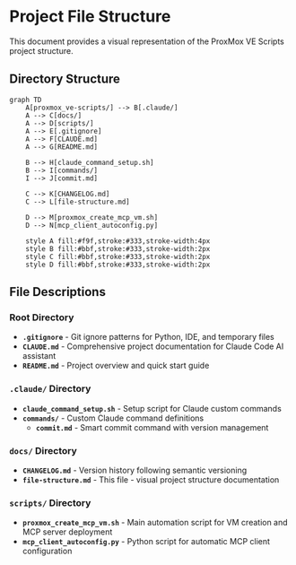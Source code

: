 # Project File Structure

This document provides a visual representation of the ProxMox VE Scripts project structure.

## Directory Structure

```mermaid
graph TD
    A[proxmox_ve-scripts/] --> B[.claude/]
    A --> C[docs/]
    A --> D[scripts/]
    A --> E[.gitignore]
    A --> F[CLAUDE.md]
    A --> G[README.md]

    B --> H[claude_command_setup.sh]
    B --> I[commands/]
    I --> J[commit.md]

    C --> K[CHANGELOG.md]
    C --> L[file-structure.md]

    D --> M[proxmox_create_mcp_vm.sh]
    D --> N[mcp_client_autoconfig.py]

    style A fill:#f9f,stroke:#333,stroke-width:4px
    style B fill:#bbf,stroke:#333,stroke-width:2px
    style C fill:#bbf,stroke:#333,stroke-width:2px
    style D fill:#bbf,stroke:#333,stroke-width:2px
```

## File Descriptions

### Root Directory

- **`.gitignore`** - Git ignore patterns for Python, IDE, and temporary files
- **`CLAUDE.md`** - Comprehensive project documentation for Claude Code AI assistant
- **`README.md`** - Project overview and quick start guide

### `.claude/` Directory

- **`claude_command_setup.sh`** - Setup script for Claude custom commands
- **`commands/`** - Custom Claude command definitions
  - **`commit.md`** - Smart commit command with version management

### `docs/` Directory

- **`CHANGELOG.md`** - Version history following semantic versioning
- **`file-structure.md`** - This file - visual project structure documentation

### `scripts/` Directory

- **`proxmox_create_mcp_vm.sh`** - Main automation script for VM creation and MCP server deployment
- **`mcp_client_autoconfig.py`** - Python script for automatic MCP client configuration
